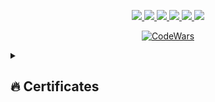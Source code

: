 <p align="center">
  <a href="https://github.com/DaniilVanin">
    <img src="http://github-profile-summary-cards.vercel.app/api/cards/profile-details?username=DaniilVanin&theme=transparent"/>
  </a>
  <a href="https://github.com/DaniilVanin">
    <img src="https://github-readme-streak-stats.herokuapp.com/?user=DaniilVanin&hide_border=true&card_width=338&theme=transparent"/>
  </a>
  <a href="https://github.com/DaniilVanin">
    <img src="http://github-profile-summary-cards.vercel.app/api/cards/stats?username=DaniilVanin&theme=transparent"/>
  </a>
  <a href="https://github.com/DaniilVanin">
    <img src="http://github-profile-summary-cards.vercel.app/api/cards/most-commit-language?username=DaniilVanin&theme=transparent"/>
  </a>
  <a href="https://github.com/DaniilVanin">
    <img src="http://github-profile-summary-cards.vercel.app/api/cards/repos-per-language?username=DaniilVanin&theme=transparent"/>
  </a>
   <a href="https://github.com/DaniilVanin">
    <img src="https://github-profile-trophy.vercel.app/?username=DaniilVanin&theme=onedark&column=4&margin-w=45&margin-h=45"/>
  </a>
</p>


<div align="center">

  [![CodeWars](https://www.codewars.com/users/DaniilVanin/badges/large)](https://www.codewars.com/users/DaniilVanin)

</div>

<details>
  <summary><h2>🔥 Certificates</h2></summary>
  <div align="center">
  
  | Organization | Certificate |
  |-|-|
  | [AI Hacks-AI](https://hacks-ai.ru/) | <img width="500" alt="image" src="https://github.com/DaniilVanin/DaniilVanin/assets/129414783/e6c7ce47-042a-491c-ac26-565ec9c740fe">  <br> [PDF](https://github.com/DaniilVanin/DaniilVanin/blob/main/certificate.pdf)|
  | [WorldSkills IoT Competence](https://worldskills.ru/) | <img width="500" alt="image" src="https://github.com/DaniilVanin/DaniilVanin/assets/129414783/301347af-d33b-4a27-8a92-4374caf4f351">  <br> [JPG](https://github.com/DaniilVanin/DaniilVanin/blob/main/iot_worldskills_final.jpg)|
</div>
</details>

 <div align="center">
  <img src="https://komarev.com/ghpvc/?username=DaniilVanin&style=flat&color=blue" alt=""/>
</div>
